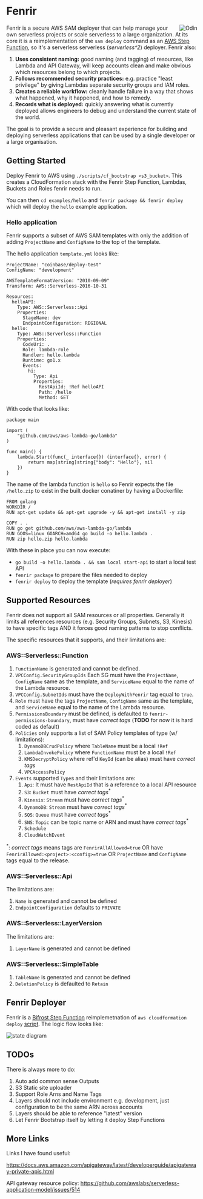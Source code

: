 # Fenrir

<img src="./assets/logo.png" align="right" alt="Odin" />

Fenrir is a secure AWS SAM deployer that can help manage your own serverless projects or scale serverless to a large organization. At its core it is a reimplementation of the `sam deploy` command as an [AWS Step Function](https://blog.coinbase.com/aws-step-functions-state-machines-bifrost-and-building-deployers-5e3745fe645b?gi=fd665a0a4039), so it's a serverless serverless (*serverless^2*) deployer. Fenrir also:

1. **Uses consistent naming:** good naming (and tagging) of resources, like Lambda and API Gateway, will keep accounts clean and make obvious which resources belong to which projects.
1. **Follows recommended security practices:** e.g. practice "least privilege" by giving Lambdas separate security groups and IAM roles.
1. **Creates a reliable workflow:** cleanly handle failure in a way that shows what happened, why it happened, and how to remedy.
1. **Records what is deployed:** quickly answering what is currently deployed allows engineers to debug and understand the current state of the world.

The goal is to provide a secure and pleasant experience for building and deploying serverless applications that can be used by a single developer or a large organisation.

## Getting Started

Deploy Fenrir to AWS using `./scripts/cf_bootstrap <s3_bucket>`. This creates a CloudFormation stack with the Fenrir Step Function, Lambdas, Buckets and Roles fenrir needs to run.

You can then `cd examples/hello` and `fenrir package && fenrir deploy` which will deploy the `hello` example application.

### Hello application

Fenrir supports a subset of AWS SAM templates with only the addition of adding `ProjectName` and `ConfigName` to the top of the template.

The hello application `template.yml` looks like:

```
ProjectName: "coinbase/deploy-test"
ConfigName: "development"

AWSTemplateFormatVersion: "2010-09-09"
Transform: AWS::Serverless-2016-10-31

Resources:
  helloAPI:
    Type: AWS::Serverless::Api
    Properties:
      StageName: dev
      EndpointConfiguration: REGIONAL
  hello:
    Type: AWS::Serverless::Function
    Properties:
      CodeUri: .
      Role: lambda-role
      Handler: hello.lambda
      Runtime: go1.x
      Events:
        hi:
          Type: Api
          Properties:
            RestApiId: !Ref helloAPI
            Path: /hello
            Method: GET
```

With code that looks like:

```
package main

import (
	"github.com/aws/aws-lambda-go/lambda"
)

func main() {
	lambda.Start(func(_ interface{}) (interface{}, error) {
		return map[string]string{"body": "Hello"}, nil
	})
}
```

The name of the lambda function is `hello` so Fenrir expects the file `/hello.zip` to exist in the built docker conatiner by having a Dockerfile:

```
FROM golang
WORKDIR /
RUN apt-get update && apt-get upgrade -y && apt-get install -y zip

COPY . .
RUN go get github.com/aws/aws-lambda-go/lambda
RUN GOOS=linux GOARCH=amd64 go build -o hello.lambda .
RUN zip hello.zip hello.lambda
```

With these in place you can now execute:

* `go build -o hello.lambda . && sam local start-api` to start a local test API
* `fenrir package` to prepare the files needed to deploy
* `fenrir deploy` to deploy the template (*requires fenrir deployer*)

## Supported Resources

Fenrir does not support all SAM resources or all properties. Generally it limits all references resources (e.g. Security Groups, Subnets, S3, Kinesis) to have specific tags AND it forces good naming patterns to stop conflicts.

The specific resources that it supports, and their limitations are:

### AWS::Serverless::Function

1. `FunctionName` is generated and cannot be defined.
1. `VPCConfig.SecurityGroupIds` Each SG must have the `ProjectName`, `ConfigName` same as the template, and `ServiceName` equal to the name of the Lambda resource.
1. `VPCConfig.SubnetIds` must have the `DeployWithFenrir` tag equal to `true`.
1. `Role` must have the tags `ProjectName`, `ConfigName` same as the template, and `ServiceName` equal to the name of the Lambda resource.
1. `PermissionsBoundary` must be defined, is defaulted to `fenrir-permissions-boundary`, must have *correct tags* (**TODO** for now it is hard coded as default)
1. `Policies` only supports a list of SAM Policy templates of type (w/ limitations):
	1. `DynamoDBCrudPolicy` where `TableName` must be a local `!Ref`
	1. `LambdaInvokePolicy` where `FunctionName` must be a local `!Ref`
	1. `KMSDecryptPolicy` where ref'd `KeyId` (can be alias) must have *correct tags*
	1. `VPCAccessPolicy` 
1. `Events` supported `Type`s and their limitations are:
	1. `Api`: It must have `RestApiId` that is a reference to a local API resource
	1. `S3`: `Bucket` must have *correct tags*<sup>*</sup>
	1. `Kinesis`: `Stream` must have *correct tags*<sup>*</sup>
	1. `DynamoDB`: `Stream` must have *correct tags*<sup>*</sup>
	1. `SQS`: `Queue` must have *correct tags*<sup>*</sup>
 	1. `SNS`: `Topic` can be topic name or ARN and must have *correct tags*<sup>*</sup>
	1. `Schedule`
	1. `CloudWatchEvent`

<sup>*</sup>: *correct tags* means tags are `FenrirAllAllowed=true` OR have `FenrirAllowed:<project>:<config>=true` OR `ProjectName` and `ConfigName` tags equal to the release.

### AWS::Serverless::Api

The limitations are:

1. `Name` is generated and cannot be defined
1. `EndpointConfiguration` defaults to `PRIVATE`

### AWS::Serverless::LayerVersion

The limitations are:

1. `LayerName` is generated and cannot be defined

### AWS::Serverless::SimpleTable

1. `TableName` is generated and cannot be defined
2. `DeletionPolicy` is defaulted to `Retain`


## Fenrir Deployer

Fenrir is a [Bifrost Step Function](https://github.com/coinbase/bifrost) reimplemetnation of `aws cloudformation deploy` [script](https://github.com/aws/aws-cli/blob/master/awscli/customizations/cloudformation/deployer.py). The logic flow looks like:

<img src="./assets/sm.png" alt="state diagram"/>

## TODOs

There is always more to do:

1. Auto add common sense Outputs
1. S3 Static site uploader
1. Support Role Arns and Name Tags
1. Layers should not include environment e.g. development, just configuration to be the same ARN across accounts
1. Layers should be able to reference "latest" version
1. Let Fenrir Bootstrap itself by letting it deploy Step Functions

## More Links

Links I have found useful:

https://docs.aws.amazon.com/apigateway/latest/developerguide/apigateway-private-apis.html

API gateway resource policy:
https://github.com/awslabs/serverless-application-model/issues/514
